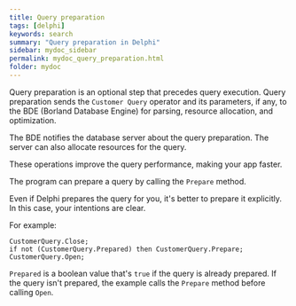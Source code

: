 ```yaml
---
title: Query preparation
tags: [delphi]
keywords: search
summary: "Query preparation in Delphi"
sidebar: mydoc_sidebar
permalink: mydoc_query_preparation.html
folder: mydoc
---
```


Query preparation is an optional step that precedes query execution. Query preparation sends the `Customer Query` operator and its parameters, if any, to the BDE (Borland Database Engine) for parsing, resource allocation, and optimization.

The BDE notifies the database server about the query preparation. The server can also allocate resources for the query.

These operations improve the query performance, making your app faster.

The program can prepare a query by calling the `Prepare` method.

Even if Delphi prepares the query for you, it's better to prepare it explicitly. In this case, your intentions are clear.

For example:

```delphi
CustomerQuery.Close;
if not (CustomerQuery.Prepared) then CustomerQuery.Prepare;
CustomerQuery.Open;
```

`Prepared` is a boolean value that's `true` if the query is already prepared. If the query isn't prepared, the example calls the `Prepare` method before calling `Open`.
